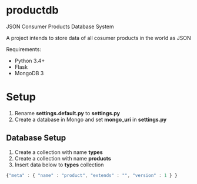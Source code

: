 # productdb
JSON Consumer Products Database System

A project intends to store data of all cosumer products in the world as JSON

Requirements:
* Python 3.4+
* Flask
* MongoDB 3

# Setup
1. Rename **settings.default.py** to **settings.py**
2. Create a database in Mongo and set **mongo_uri** in **settings.py** 

## Database Setup
1. Create a collection with name **types**
2. Create a collection with name **products**
3. Insert data below to **types** collection 
```javascript 
{"meta" : { "name" : "product", "extends" : "", "version" : 1 } }
```
